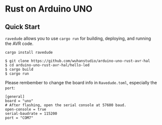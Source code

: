 # Rust on Arduino UNO

## Quick Start

`ravedude` allows you to use `cargo run` for building, deploying, and running the AVR code.

```
cargo install ravedude
```

```
$ git clone https://github.com/wuhanstudio/arduino-uno-rust-avr-hal
$ cd arduino-uno-rust-avr-hal/hello-led
$ cargo build
$ cargo run
```

Please rembember to change the board info in `Ravedude.toml`, especially the `port`:

```
[general]
board = "uno"
# After flashing, open the serial console at 57600 baud.
open-console = true
serial-baudrate = 115200
port = "COM7"
```
